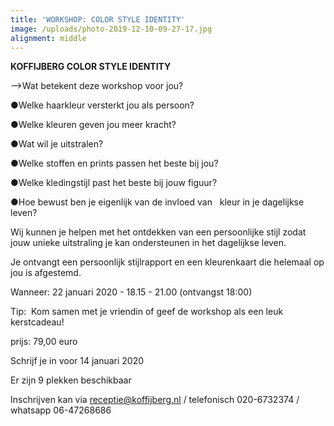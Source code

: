 ```yaml
---
title: 'WORKSHOP: COLOR STYLE IDENTITY'
image: /uploads/photo-2019-12-10-09-27-17.jpg
alignment: middle
---
```


**KOFFIJBERG COLOR STYLE IDENTITY**

\--&gt;Wat betekent deze workshop voor jou?

●Welke haarkleur versterkt jou als persoon?

●Welke kleuren geven jou meer kracht?

●Wat wil je uitstralen?

●Welke stoffen en prints passen het beste bij jou?

●Welke kledingstijl past het beste bij jouw figuur?

●Hoe bewust ben je eigenlijk van de invloed van &nbsp; kleur in je dagelijkse leven?

Wij kunnen je helpen met het ontdekken van een persoonlijke stijl zodat jouw unieke uitstraling je kan ondersteunen in het dagelijkse leven.

Je ontvangt een persoonlijk stijlrapport en een kleurenkaart die helemaal op jou is afgestemd.

Wanneer: 22 januari 2020 - 18.15 - 21.00 (ontvangst 18:00)

Tip:&nbsp; Kom samen met je vriendin of geef de workshop als een leuk kerstcadeau\!

prijs: 79,00 euro

Schrijf je in voor 14 januari 2020

Er zijn 9 plekken beschikbaar&nbsp;

Inschrijven kan via [receptie@koffijberg.nl](mailto:receptie@koffijberg.nl)&nbsp;/ telefonisch 020-6732374 / whatsapp 06-47268686